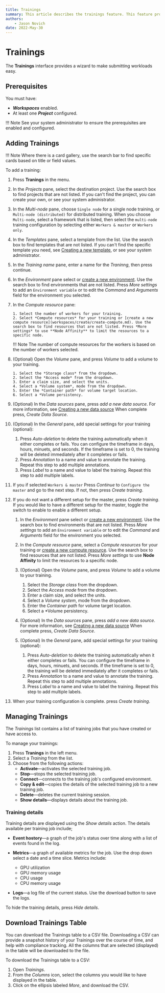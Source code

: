 ```yaml
---
title: Trainings
summary: This article describes the trainings feature. This feature provides a wizard like experience to submit training jobs.
authors:
    - Jason Novich
date: 2022-May-30
---
```

# Trainings

The **Trainings** interface provides a wizard to make submitting workloads easy.

## Prerequisites

You must have:

* ***Workspaces*** enabled.
* At least one ***Project*** configured.

!!! Note
    See your system administrator to ensure the prerequisites are enabled and configured.

## Adding Trainings

!!! Note
    Where there is a card gallery, use the search bar to find specific cards based on title or field values.

To add a training:

1. Press **Tranings** in the menu.
2. In the *Projects* pane, select the destination project. Use the search box to find projects that are not listed. If you can't find the project, you can create your own, or see your system administrator.
3. In the *Multi-node* pane, choose `Single node` for a single node training, or `Multi-node (distributed)` for distributed training. When you choose `Multi-node`, select a framework that is listed, then select the `multi-node` training configuration by selecting either `Workers & master` or `Workers only`.
4. In the *Templates* pane, select a template from the list. Use the search box to find templates that are not listed. If you can't find the specific template you need, see [Creating a new template](../../admin/admin-ui-setup/templates.md#creating-templates), or see your system administrator.
5. In the *Training name* pane, enter a name for the *Traninng*, then press continue.
6. In the *Environment* pane select or [create a new environment](workspaces/create/create-env.md). Use the search box to find environments that are not listed. Press *More settings* to add an `Environment variable` or to edit the *Command* and *Arguments* field for the environment you selected.
7. In the *Compute resource* pane:

       1. Select the number of workers for your training.
       2. Select *Compute resources* for your training or [create a new compute resource](workspaces/create/create-compute.md). Use the search box to find resources that are not listed. Press *More settings* to use **Node Affinity** to limit the resources to a specific node.

    !!! Note
        The number of compute resources for the workers is based on the number of workers selected.

8. (Optional) Open the *Volume* pane, and press *Volume* to add a volume to your training.

       1. Select the *Storage class* from the dropdown.
       2. Select the *Access mode* from the dropdown.
       3. Enter a claim size, and select the units.
       4. Select a *Volume system*, mode from the dropdown.
       5. Enter the *Container path* for volume target location.
       6. Select a *Volume persistency.

9. (Optional) In the *Data sources* pane, press *add a new data source*. For more information, see [Creating a new data source](workspaces/create/create-ds.md) When complete press, *Create Data Source*.
10. (Optional) In the *General* pane, add special settings for your training (optional):

       1. Press *Auto-deletion* to delete the training automatically when it either completes or fails. You can configure the timeframe in days, hours, minuets, and seconds. If the timeframe is set to 0, the training will be deleted immediately after it completes or fails.
       2. Press *Annotation* to a name and value to annotate the training. Repeat this step to add multiple annotations.
       3. Press *Label* to a name and value to label the training. Repeat this step to add multiple labels.

11. If you if selected  `Workers & master` Press *Continue* to `Configure the master` and go to the next step. If not, then press *Create training*.

12. If you do not want a different setup for the master, press *Create training*. If you would like to have a different setup for the master, toggle the switch to enable to enable a different setup.

       1. In the *Environment* pane select or [create a new environment](workspaces/create/create-env.md). Use the search box to find environments that are not listed. Press *More settings* to add an `Environment variable` or to edit the *Command* and *Arguments* field for the environment you selected.
       2. In the *Compute resource* pane, select a *Compute resources* for your training or [create a new compute resource](workspaces/create/create-compute.md). Use the search box to find resources that are not listed. Press *More settings* to use **Node Affinity** to limit the resources to a specific node.
       3. (Optional) Open the *Volume* pane, and press *Volume* to add a volume to your training.

          1. Select the *Storage class* from the dropdown.
          2. Select the *Access mode* from the dropdown.
          3. Enter a claim size, and select the units.
          4. Select a *Volume system*, mode from the dropdown.
          5. Enter the *Container path* for volume target location.
          6. Select a *Volume persistency.

       4. (Optional) In the *Data sources* pane, press *add a new data source*. For more information, see [Creating a new data source](workspaces/create/create-ds.md) When complete press, *Create Data Source*.
       5. (Optional) In the *General* pane, add special settings for your training (optional):

          1. Press *Auto-deletion* to delete the training automatically when it either completes or fails. You can configure the timeframe in days, hours, minuets, and seconds. If the timeframe is set to 0, the training will be deleted immediately after it completes or fails.
          2. Press *Annotation* to a name and value to annotate the training. Repeat this step to add multiple annotations.
          3. Press *Label* to a name and value to label the training. Repeat this step to add multiple labels.

13. When your training configuration is complete. press *Create training*.

## Managing Trainings

The *Trainings* list contains a list of training jobs that you have created or have access to.

To manage your trainings:

1. Press **Tranings** in the left menu.
2. Select a *Training* from the list.
3. Choose from the following actions:
    * **Activate**&mdash;activates the selected training job.
    * **Stop**&mdash;stops the selected training job.
    * **Connect**&mdash;connects to the training job's configured environment.
    * **Copy & edit**&mdash;copies the details of the selected training job to a new training job.
    * **Delete**&mdash;deletes the current training session.
    * **Show details**&mdash;displays details about the training job.

### Training details

Training details are displayed using the *Show details* action. The details available per training job include;

* **Event hostory**&mdash;a graph of the job's status over time along with a list of events found in the log.
* **Metrics**&mdash;a graph of available metrics for the job. Use the drop down select a date and a time slice. Metrics include:

  * GPU utilization
  * GPU memory usage
  * CPU usage
  * CPU memory usage

* **Logs**&mdash;a log file of the current status. Use the download button to save the logs.

To hide the training details, press *Hide details*.

## Download Trainings Table

You can download the Trainings table to a CSV file. Downloading a CSV can provide a snapshot history of your Trainings over the course of time, and help with compliance tracking. All the columns that are selected (displayed) in the table will be downloaded to the file.

To download the Trainings table to a CSV:
1. Open *Trainings*.
2. From the *Columns* icon, select the columns you would like to have displayed in the table.
3. Click on the ellipsis labeled *More*, and download the CSV.
